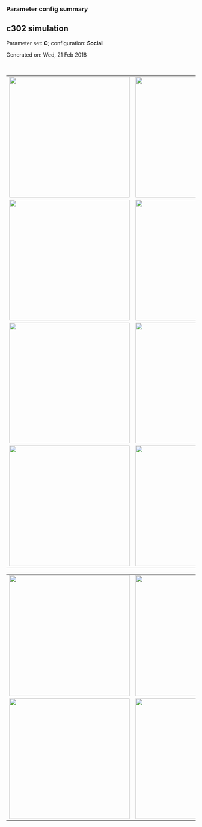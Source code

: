 ### Parameter config summary 
<h2>c302 simulation</h2>
<p>Parameter set: <b>C</b>; configuration: <b>Social</b></p>
<p>Generated on: Wed, 21 Feb 2018</p><br/>
<table>

<tr>
  <td><a href="images/neurons_C_Social.png"><img alt=" " src="images/neurons_C_Social.png" height="320"/></a></td>
  <td><a href="images/traces_neuron_Social_C.png"><img alt=" " src="images/traces_neuron_Social_C.png" height="320"/></a></td>
</tr>

<tr>
  <td><a href="images/neuron_activity_C_Social.png"><img alt=" " src="images/neuron_activity_C_Social.png" height="320"/></a></td>
  <td><a href="images/traces_neuron_activity_Social_C.png"><img alt=" " src="images/traces_neuron_activity_Social_C.png" height="320"/></a></td>
</tr>

<tr>
  <td><a href="images/muscles_C_Social.png"><img alt=" " src="images/muscles_C_Social.png" height="320"/></a></td>
  <td><a href="images/traces_muscles_Social_C.png"><img alt=" " src="images/traces_muscles_Social_C.png" height="320"/></a></td>
</tr>

<tr>
  <td><a href="images/muscle_activity_C_Social.png"><img alt=" " src="images/muscle_activity_C_Social.png" height="320"/></a></td>
  <td><a href="images/traces_muscles_activity_Social_C.png"><img alt=" " src="images/traces_muscles_activity_Social_C.png" height="320"/></a></td>
</tr>
</table>
<table>

<tr><td><a href="images/c302_C_Social_exc_to_neurons.png"><img alt=" " src="images/c302_C_Social_exc_to_neurons.png" height="320"/></a></td>

  <td><a href="images/c302_C_Social_inh_to_neurons.png"><img alt=" " src="images/c302_C_Social_inh_to_neurons.png" height="320"/></a></td>

  <td><a href="images/c302_C_Social_elec_neurons_neurons.png"><img alt=" " src="images/c302_C_Social_elec_neurons_neurons.png" height="320"/></a></td></tr>

<tr><td><a href="images/c302_C_Social_exc_to_muscles.png"><img alt=" " src="images/c302_C_Social_exc_to_muscles.png" height="320"/></a></td>

  <td><a href="images/c302_C_Social_inh_to_muscles.png"><img alt=" " src="images/c302_C_Social_inh_to_muscles.png" height="320"/></a></td></tr>
</table>
